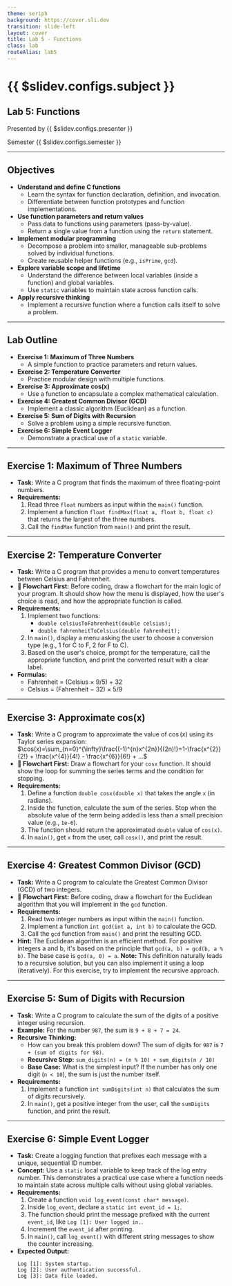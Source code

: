 ```yaml
---
theme: seriph
background: https://cover.sli.dev
transition: slide-left
layout: cover
title: Lab 5 - Functions
class: lab
routeAlias: lab5
---
```


# {{ $slidev.configs.subject }}
## Lab 5: Functions

Presented by {{ $slidev.configs.presenter }}

Semester {{ $slidev.configs.semester }}

---

## Objectives

*   **Understand and define C functions**
    *   Learn the syntax for function declaration, definition, and invocation.
    *   Differentiate between function prototypes and function implementations.
*   **Use function parameters and return values**
    *   Pass data to functions using parameters (pass-by-value).
    *   Return a single value from a function using the `return` statement.
*   **Implement modular programming**
    *   Decompose a problem into smaller, manageable sub-problems solved by individual functions.
    *   Create reusable helper functions (e.g., `isPrime`, `gcd`).
*   **Explore variable scope and lifetime**
    *   Understand the difference between local variables (inside a function) and global variables.
    *   Use `static` variables to maintain state across function calls.
*   **Apply recursive thinking**
    *   Implement a recursive function where a function calls itself to solve a problem.

---

## Lab Outline

*   **Exercise 1: Maximum of Three Numbers**
    *   A simple function to practice parameters and return values.
*   **Exercise 2: Temperature Converter**
    *   Practice modular design with multiple functions.
*   **Exercise 3: Approximate cos(x)**
    *   Use a function to encapsulate a complex mathematical calculation.
*   **Exercise 4: Greatest Common Divisor (GCD)**
    *   Implement a classic algorithm (Euclidean) as a function.
*   **Exercise 5: Sum of Digits with Recursion**
    *   Solve a problem using a simple recursive function.
*   **Exercise 6: Simple Event Logger**
    *   Demonstrate a practical use of a `static` variable.

---

## Exercise 1: Maximum of Three Numbers

*   **Task:** Write a C program that finds the maximum of three floating-point numbers.
*   **Requirements:**
    1.  Read three `float` numbers as input within the `main()` function.
    2.  Implement a function `float findMax(float a, float b, float c)` that returns the largest of the three numbers.
    3.  Call the `findMax` function from `main()` and print the result.

---

## Exercise 2: Temperature Converter

*   **Task:** Write a C program that provides a menu to convert temperatures between Celsius and Fahrenheit.
*   **📝 Flowchart First:** Before coding, draw a flowchart for the main logic of your program. It should show how the menu is displayed, how the user's choice is read, and how the appropriate function is called.
*   **Requirements:**
    1.  Implement two functions:
        *   `double celsiusToFahrenheit(double celsius);`
        *   `double fahrenheitToCelsius(double fahrenheit);`
    2.  In `main()`, display a menu asking the user to choose a conversion type (e.g., 1 for C to F, 2 for F to C).
    3.  Based on the user's choice, prompt for the temperature, call the appropriate function, and print the converted result with a clear label.
*   **Formulas:**
    *   Fahrenheit = (Celsius × 9/5) + 32
    *   Celsius = (Fahrenheit − 32) × 5/9

---

## Exercise 3: Approximate cos(x)

*   **Task:** Write a C program to approximate the value of $\cos(x)$ using its Taylor series expansion:
    $\cos(x)=\sum_{n=0}^{\infty}\frac{(-1)^{n}x^{2n}}{(2n)!}=1-\frac{x^{2}}{2!} + \frac{x^{4}}{4!} - \frac{x^{6}}{6!} + ...$
*   **📝 Flowchart First:** Draw a flowchart for your `cosx` function. It should show the loop for summing the series terms and the condition for stopping.
*   **Requirements:**
    1.  Define a function `double cosx(double x)` that takes the angle `x` (in radians).
    2.  Inside the function, calculate the sum of the series. Stop when the absolute value of the term being added is less than a small precision value (e.g., `1e-6`).
    3.  The function should return the approximated `double` value of `cos(x)`.
    4.  In `main()`, get `x` from the user, call `cosx()`, and print the result.

---

## Exercise 4: Greatest Common Divisor (GCD)

*   **Task:** Write a C program to calculate the Greatest Common Divisor (GCD) of two integers.
*   **📝 Flowchart First:** Before coding, draw a flowchart for the Euclidean algorithm that you will implement in the `gcd` function.
*   **Requirements:**
    1.  Read two integer numbers as input within the `main()` function.
    2.  Implement a function `int gcd(int a, int b)` to calculate the GCD.
    3.  Call the `gcd` function from `main()` and print the resulting GCD.
*   **Hint:** The Euclidean algorithm is an efficient method. For positive integers a and b, it's based on the principle that `gcd(a, b) = gcd(b, a % b)`. The base case is `gcd(a, 0) = a`. 
**Note:** This definition naturally leads to a recursive solution, but you can also implement it using a loop (iteratively). For this exercise, try to implement the recursive approach.

---

## Exercise 5: Sum of Digits with Recursion

*   **Task:** Write a C program to calculate the sum of the digits of a positive integer using recursion.
*   **Example:** For the number `987`, the sum is `9 + 8 + 7 = 24`.
*   **Recursive Thinking:**
    *   How can you break this problem down? The sum of digits for `987` is `7 + (sum of digits for 98)`.
    *   **Recursive Step:** `sum_digits(n) = (n % 10) + sum_digits(n / 10)`
    *   **Base Case:** What is the simplest input? If the number has only one digit (`n < 10`), the sum is just the number itself.
*   **Requirements:**
    1.  Implement a function `int sumDigits(int n)` that calculates the sum of digits recursively.
    2.  In `main()`, get a positive integer from the user, call the `sumDigits` function, and print the result.

---

## Exercise 6: Simple Event Logger

*   **Task:** Create a logging function that prefixes each message with a unique, sequential ID number.
*   **Concept:** Use a `static` local variable to keep track of the log entry number. This demonstrates a practical use case where a function needs to maintain state across multiple calls without using global variables.
*   **Requirements:**
    1.  Create a function `void log_event(const char* message)`.
    2.  Inside `log_event`, declare a `static int event_id = 1;`.
    3.  The function should print the message prefixed with the current `event_id`, like `Log [1]: User logged in.`.
    4.  Increment the `event_id` after printing.
    5.  In `main()`, call `log_event()` with different string messages to show the counter increasing.
*   **Expected Output:**
    ```
    Log [1]: System startup.
    Log [2]: User authentication successful.
    Log [3]: Data file loaded.
    ```


<div style="position:fixed;bottom:0;right:20px;padding-bottom:30px">
<Link to="assessment" title="Go to Assessment Rubric 📝"/>
</div>
